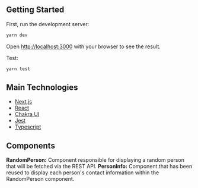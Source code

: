 ## Getting Started

First, run the development server:

```bash
yarn dev
```

Open [http://localhost:3000](http://localhost:3000) with your browser to see the result.

Test:

```bash
yarn test
```

## Main Technologies

- [Next.js](https://nextjs.org)
- [React](https://nextjs.org)
- [Chakra UI](https://chakra-ui.com/)
- [Jest](https://jestjs.io/)
- [Typescript](https://www.typescriptlang.org/)

## Components

**RandomPerson:** Component responsible for displaying a random person that will be fetched via the REST API.
**PersonInfo:** Component that has been reused to display each person's contact information within the RandomPerson component.
